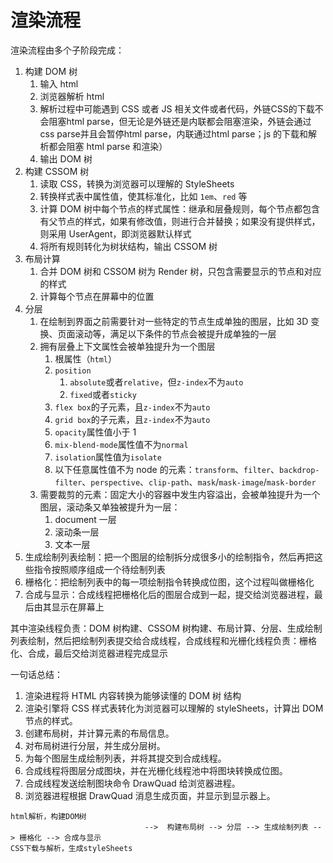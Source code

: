 # 渲染流程

渲染流程由多个子阶段完成：

1. 构建 DOM 树
   1. 输入 html
   2. 浏览器解析 html
   3. 解析过程中可能遇到 CSS 或者 JS 相关文件或者代码，外链CSS的下载不会阻塞html parse，但无论是外链还是内联都会阻塞渲染，外链会通过css parse并且会暂停html parse，内联通过html parse；js 的下载和解析都会阻塞 html parse 和渲染）
   4. 输出 DOM 树
2. 构建 CSSOM 树
   1. 读取 CSS，转换为浏览器可以理解的 StyleSheets
   2. 转换样式表中属性值，使其标准化，比如 `1em`、`red` 等
   3. 计算 DOM 树中每个节点的样式属性：继承和层叠规则，每个节点都包含有父节点的样式，如果有修改值，则进行合并替换；如果没有提供样式，则采用 UserAgent，即浏览器默认样式
   4. 将所有规则转化为树状结构，输出 CSSOM 树
3. 布局计算
   1. 合并 DOM 树和 CSSOM 树为 Render 树，只包含需要显示的节点和对应的样式
   2. 计算每个节点在屏幕中的位置
4. 分层
   1. 在绘制到界面之前需要针对一些特定的节点生成单独的图层，比如 3D 变换、页面滚动等，满足以下条件的节点会被提升成单独的一层
   2. 拥有层叠上下文属性会被单独提升为一个图层
      1. 根属性（`html`）
      2. `position`
         1. `absolute`或者`relative`，但`z-index`不为`auto`
         2. `fixed`或者`sticky`
      3. `flex box`的子元素，且`z-index`不为`auto`
      4. `grid box`的子元素，且`z-index`不为`auto`
      5. `opacity`属性值小于 1
      6. `mix-blend-mode`属性值不为`normal`
      7. `isolation`属性值为`isolate`
      8. 以下任意属性值不为 node 的元素：`transform`、`filter`、`backdrop-filter`、`perspective`、`clip-path`、`mask`/`mask-image`/`mask-border`
   3. 需要裁剪的元素：固定大小的容器中发生内容溢出，会被单独提升为一个图层，滚动条又单独被提升为一层：
      1. document 一层
      2. 滚动条一层
      3. 文本一层
5. 生成绘制列表绘制：把一个图层的绘制拆分成很多小的绘制指令，然后再把这些指令按照顺序组成一个待绘制列表
6. 栅格化：把绘制列表中的每一项绘制指令转换成位图，这个过程叫做栅格化
7. 合成与显示：合成线程把栅格化后的图层合成到一起，提交给浏览器进程，最后由其显示在屏幕上

其中渲染线程负责：DOM 树构建、CSSOM 树构建、布局计算、分层、生成绘制列表绘制，然后把绘制列表提交给合成线程，合成线程和光栅化线程负责：栅格化、合成，最后交给浏览器进程完成显示

一句话总结：

1. 渲染进程将 HTML 内容转换为能够读懂的 DOM 树 结构
2. 渲染引擎将 CSS 样式表转化为浏览器可以理解的 styleSheets，计算出 DOM 节点的样式。
3. 创建布局树，并计算元素的布局信息。
4. 对布局树进行分层，并生成分层树。
5. 为每个图层生成绘制列表，并将其提交到合成线程。
6. 合成线程将图层分成图块，并在光栅化线程池中将图块转换成位图。
7. 合成线程发送绘制图块命令 DrawQuad 给浏览器进程。
8. 浏览器进程根据 DrawQuad 消息生成页面，并显示到显示器上。

```text
html解析，构建DOM树
                              -->  构建布局树 --> 分层 --> 生成绘制列表 --> 栅格化 --> 合成与显示
CSS下载与解析，生成styleSheets
```
